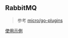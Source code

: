 ## RabbitMQ

> 参考 [micro/go-plugins](https://github.com/micro/go-plugins/tree/master/broker/rabbitmq)

[使用示例](../example/rabbitmq)
